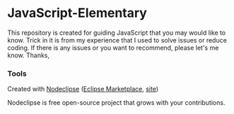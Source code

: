 

# JavaScript-Elementary

This repository is created for guiding JavaScript that you may would like to know.
Trick in it is from my experience that I used to solve issues or reduce coding.
If there is any issues or you want to recommend, please let's me know.
Thanks,



### Tools

Created with [Nodeclipse](https://github.com/Nodeclipse/nodeclipse-1)
 ([Eclipse Marketplace](http://marketplace.eclipse.org/content/nodeclipse), [site](http://www.nodeclipse.org))   

Nodeclipse is free open-source project that grows with your contributions.
